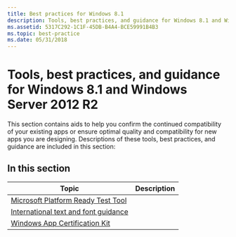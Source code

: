 ```yaml
---
title: Best practices for Windows 8.1
description: Tools, best practices, and guidance for Windows 8.1 and Windows Server 2012 R2
ms.assetid: 5317C292-1C1F-45DB-B4A4-BCE59991B4B3
ms.topic: best-practice
ms.date: 05/31/2018
---
```


# Tools, best practices, and guidance for Windows 8.1 and Windows Server 2012 R2

This section contains aids to help you confirm the continued compatibility of your existing apps or ensure optimal quality and compatibility for new apps you are designing. Descriptions of these tools, best practices, and guidance are included in this section:

## In this section



| Topic                                                                                                 | Description |
|-------------------------------------------------------------------------------------------------------|-------------|
| [Microsoft Platform Ready Test Tool](windows-server-app-certification-kit--sck-.md)<br/>       |             |
| [International text and font guidance](international-text-and-font-guidance.md)<br/>           |             |
| [Windows App Certification Kit](windows-app-certification-kit-for-windows-8-1-preview.md)<br/> |             |
